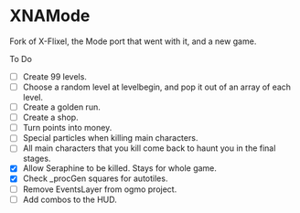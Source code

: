 XNAMode
=======

Fork of X-Flixel, the Mode port that went with it, and a new game.

To Do
- [ ] Create 99 levels.
- [ ] Choose a random level at levelbegin, and pop it out of an array of each level.
- [ ] Create a golden run.
- [ ] Create a shop.
- [ ] Turn points into money.
- [ ] Special particles when killing main characters.
- [ ] All main characters that you kill come back to haunt you in the final stages.
- [x] Allow Seraphine to be killed. Stays for whole game.
- [x] Check _procGen squares for autotiles.
- [ ] Remove EventsLayer from ogmo project.
- [ ] Add combos to the HUD.

